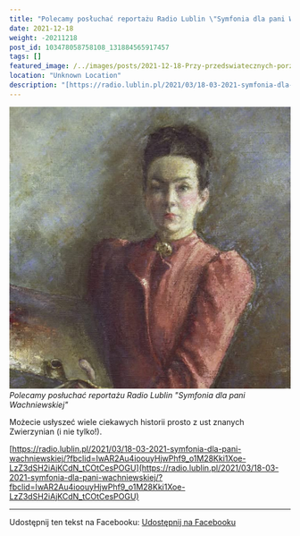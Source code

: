 ```yaml
---
title: "Polecamy posłuchać reportażu Radio Lublin \"Symfonia dla pani Wachniewskiej\""
date: 2021-12-18
weight: -20211218
post_id: 103478058758108_131884565917457
tags: []
featured_image: /../images/posts/2021-12-18-Przy-przedswiatecznych-porzadkach-polecamy-posluchac.jpg
location: "Unknown Location"
description: "[https://radio.lublin.pl/2021/03/18-03-2021-symfonia-dla-pani-wachniewskiej/?fbclid=IwAR2Au4ioouyHjwPhf9_o1M28Kki1Xoe-LzZ3dSH2iAjKCdN_tCOtCesPOGU](htt..."
---
```


![Polecamy posłuchać reportażu Radio Lublin "Symfonia dla pani Wachniewskiej"](/images/posts/2021-12-18-Przy-przedswiatecznych-porzadkach-polecamy-posluchac.jpg)
*Polecamy posłuchać reportażu Radio Lublin "Symfonia dla pani Wachniewskiej"*

Możecie usłyszeć wiele ciekawych historii prosto z ust znanych Zwierzynian (i nie tylko!).

[https://radio.lublin.pl/2021/03/18-03-2021-symfonia-dla-pani-wachniewskiej/?fbclid=IwAR2Au4ioouyHjwPhf9_o1M28Kki1Xoe-LzZ3dSH2iAjKCdN_tCOtCesPOGU](https://radio.lublin.pl/2021/03/18-03-2021-symfonia-dla-pani-wachniewskiej/?fbclid=IwAR2Au4ioouyHjwPhf9_o1M28Kki1Xoe-LzZ3dSH2iAjKCdN_tCOtCesPOGU)

---

Udostępnij ten tekst na Facebooku:
[Udostępnij na Facebooku](https://www.facebook.com/sharer/sharer.php?u=https://stowarzyszeniewachniewskiej.pl/posts/Przy-przedswiatecznych-porzadkach-polecamy-posluchac)

<script type="application/ld+json">
{
  "@context": "https://schema.org",
  "@type": "BlogPosting",
  "headline": "Polecamy posłuchać reportażu Radio Lublin \"Symfonia dla pani Wachniewskiej\"",
  "datePublished": "2021-12-18",
  "dateModified": "2021-12-18",
  "author": {
    "@type": "Organization",
    "name": "Stowarzyszenie Wachniewskiej"
  },
  "publisher": {
    "@type": "Organization",
    "name": "Stowarzyszenie im. Aleksandry Wachniewskiej",
    "logo": {
      "@type": "ImageObject",
      "url": "https://stowarzyszeniewachniewskiej.pl/images/logo/logo.svg"
    }
  },
  "mainEntityOfPage": {
    "@type": "WebPage",
    "@id": "https://stowarzyszeniewachniewskiej.pl/posts/Przy-przedswiatecznych-porzadkach-polecamy-posluchac"
  },
  "image": {
    "@type": "ImageObject",
    "url": "https://stowarzyszeniewachniewskiej.pl/images/posts/2021-12-18-Przy-przedswiatecznych-porzadkach-polecamy-posluchac.jpg"
  },
  "articleSection": "Dziedzictwo Kulturowe i Zabytki",
  "keywords": "",
  "wordCount": 1,
  "articleBody": "[https://radio.lublin.pl/2021/03/18-03-2021-symfonia-dla-pani-wachniewskiej/?fbclid=IwAR2Au4ioouyHjwPhf9_o1M28Kki1Xoe-LzZ3dSH2iAjKCdN_tCOtCesPOGU](https://radio.lublin.pl/2021/03/18-03-2021-symfonia-dla-pani-wachniewskiej/?fbclid=IwAR2Au4ioouyHjwPhf9_o1M28Kki1Xoe-LzZ3dSH2iAjKCdN_tCOtCesPOGU)",
  "description": "Odkryj piękno Zwierzyńca i jego zabytki."
}
</script>
<script type="application/ld+json">
{
  "@context": "https://schema.org",
  "@type": "BreadcrumbList",
  "itemListElement": [
    {
      "@type": "ListItem",
      "position": 1,
      "name": "Home",
      "item": "https://stowarzyszeniewachniewskiej.pl"
    },
    {
      "@type": "ListItem",
      "position": 2,
      "name": "posts",
      "item": "https://stowarzyszeniewachniewskiej.pl/posts"
    },
    {
      "@type": "ListItem",
      "position": 3,
      "name": "Przy przedświątecznych porządkach polecamy posłuchać reportażu Radio Lublin \"Symfonia dla pani Wachniewskiej\"",
      "item": "https://stowarzyszeniewachniewskiej.pl/posts/Przy-przedswiatecznych-porzadkach-polecamy-posluchac"
    }
  ]
}
</script>
